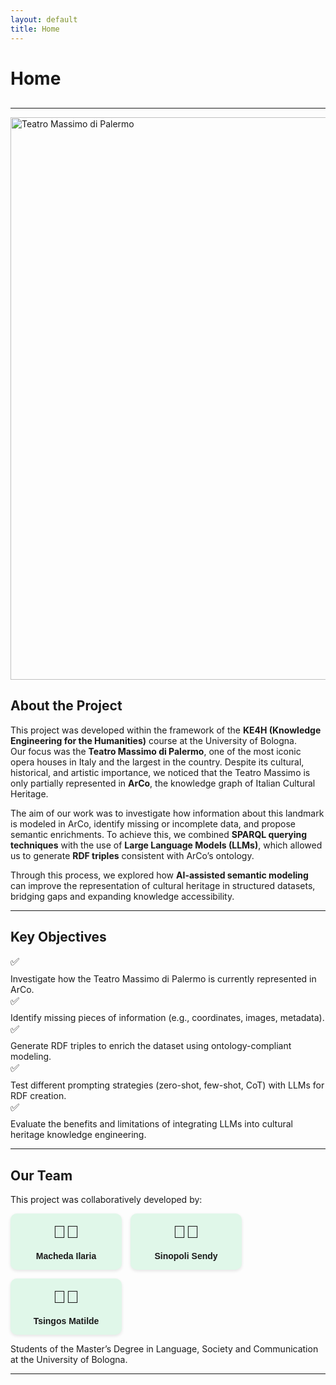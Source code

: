 ```yaml
---
layout: default
title: Home
---
```


# Home

<!-- Navigazione personalizzata -->
<nav style="margin-bottom: 30px;">
  
</nav>

---
<img src="https://upload.wikimedia.org/wikipedia/commons/8/87/Il_Teatro_Massimo_di_Palermo.jpg" 
     alt="Teatro Massimo di Palermo" 
     width="900">


<h2>About the Project</h2>
<p>
This project was developed within the framework of the <strong>KE4H (Knowledge Engineering for the Humanities)</strong> course at the University of Bologna.<br>
Our focus was the <strong>Teatro Massimo di Palermo</strong>, one of the most iconic opera houses in Italy and the largest in the country. Despite its cultural, historical, and artistic importance, we noticed that the Teatro Massimo is only partially represented in <strong>ArCo</strong>, the knowledge graph of Italian Cultural Heritage.
</p>

<p>
The aim of our work was to investigate how information about this landmark is modeled in ArCo, identify missing or incomplete data, and propose semantic enrichments. To achieve this, we combined <strong>SPARQL querying techniques</strong> with the use of <strong>Large Language Models (LLMs)</strong>, which allowed us to generate <strong>RDF triples</strong> consistent with ArCo’s ontology.
</p>

<p>
Through this process, we explored how <strong>AI-assisted semantic modeling</strong> can improve the representation of cultural heritage in structured datasets, bridging gaps and expanding knowledge accessibility.
</p>



---

<style>
  .objectives-list {
    list-style: none;
    padding: 0;
  }


  
  .objectives-list .emoji {
    margin-right: 10px;
    font-size: 1.2em;
    transition: transform 0.3s ease;
  }

  .objectives-list li:hover .emoji {
    transform: scale(1.3) rotate(10deg);
  }

  @keyframes fadeIn {
    to {
      opacity: 1;
      transform: translateX(0);
    }
  }
</style>

<h2>Key Objectives</h2>
<ul class="objectives-list">
  <li><span class="emoji">✅</span> Investigate how the Teatro Massimo di Palermo is currently represented in ArCo.</li>
  <li><span class="emoji">✅</span> Identify missing pieces of information (e.g., coordinates, images, metadata).</li>
  <li><span class="emoji">✅</span> Generate RDF triples to enrich the dataset using ontology-compliant modeling.</li>
  <li><span class="emoji">✅</span> Test different prompting strategies (zero-shot, few-shot, CoT) with LLMs for RDF creation.</li>
  <li><span class="emoji">✅</span> Evaluate the benefits and limitations of integrating LLMs into cultural heritage knowledge engineering.</li>
</ul>




---


<h2>Our Team</h2>
<p>This project was collaboratively developed by:</p>

<div class="team-container">
  <div class="team-member">
    <span class="emoji">👩🏻</span>
    <span class="name">Macheda Ilaria</span>
  </div>
  <div class="team-member">
    <span class="emoji">👩🏻</span>
    <span class="name">Sinopoli Sendy</span>
  </div>
  <div class="team-member">
    <span class="emoji">👩🏻</span>
    <span class="name">Tsingos Matilde</span>
  </div>
</div>

<p>Students of the Master’s Degree in Language, Society and Communication at the University of Bologna.</p>

<style>
  .team-container {
    display: flex;
    gap: 1em; /* spazio tra le card */
    flex-wrap: wrap; /* si adattano se lo schermo è piccolo */
  }

  .team-member {
    background-color: #e0f7e9; /* sfondo leggero verde */
    padding: 1em;
    border-radius: 10px;
    text-align: center;
    width: 150px;
    box-shadow: 0 2px 5px rgba(0,0,0,0.1);
    font-family: Arial, sans-serif;
  }

  .emoji {
    font-size: 2em;
    display: block;
    margin-bottom: 0.5em;
  }

  .name {
    font-weight: bold;
    font-size: 1em;
    display: block;
  }
</style>


---






